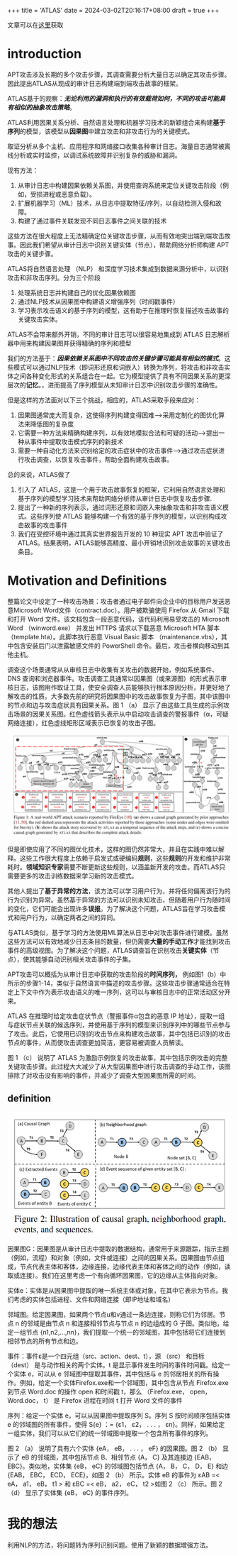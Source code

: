 +++
title = 'ATLAS'
date = 2024-03-02T20:16:17+08:00
draft = true
+++

文章可以在[这里](https://www.usenix.org/conference/usenixsecurity21/presentation/alsaheel)获取


# introduction

APT攻击涉及长期的多个攻击步骤，其调查需要分析大量日志以确定其攻击步骤。因此提出ATLAS从现成的审计日志构建端到端攻击故事的框架。

ATLAS基于的观察：***无论利用的漏洞和执行的有效载荷如何，不同的攻击可能具有相似的抽象攻击策略***。

ATLAS利用因果关系分析、自然语言处理和机器学习技术的新颖组合来构建**基于序列**的模型，该模型从**因果图**中建立攻击和非攻击行为的关键模式。


取证分析从多个主机、应用程序和网络接口收集各种审计日志。海量日志通常被离线分析或实时监控，以调试系统故障并识别复杂的威胁和漏洞。

现有方法：

1. 从审计日志中构建因果依赖关系图，并使用查询系统来定位关键攻击阶段（例如，受损进程或恶意负载）。
2. 扩展机器学习（ML）技术，从日志中提取特征/序列，以自动检测入侵和故障。
3. 构建了通过事件关联发现不同日志事件之间关联的技术

这些方法在很大程度上无法精确定位关键攻击步骤，从而有效地突出端到端攻击故事。因此我们希望从审计日志中识别关键实体（节点），帮助网络分析师构建 APT 攻击的关键步骤。

ATLAS将自然语言处理 （NLP） 和深度学习技术集成到数据来源分析中，以识别攻击和非攻击序列。分为三个阶段

1. 处理系统日志并构建自己的优化因果依赖图
2. 通过NLP技术从因果图中构建语义增强序列（时间戳事件）
3. 学习表示攻击语义的基于序列的模型，这有助于在推理时恢复描述攻击故事的关键攻击实体。

ATLAS不会带来额外开销，不同的审计日志可以很容易地集成到 ATLAS 日志解析器中用来构建因果图并获得精确的序列和模型

我们的方法基于：***因果依赖关系图中不同攻击的关键步骤可能具有相似的模式***。这些模式可以通过NLP技术（即词形还原和词嵌入）转换为序列，将攻击和非攻击实体之间各种变化形式的关系组合在一起。它为模型提供了具有不同因果关系的更深层次的**记忆**。，进而提高了序列模型从未知审计日志中识别攻击步骤的准确性。

但是这样的方法面对以下三个挑战，相应的，ATLAS采取手段来应对：

1. 因果图通常庞大而复杂，这使得序列构建变得困难-->采用定制化的图优化算法来降低图的复杂度
2. 它需要一种方法来精确构建序列，以有效地模拟合法和可疑的活动-->提出一种从事件中提取攻击模式序列的新技术
3. 需要一种自动化方法来识别给定的攻击症状中的攻击事件-->通过攻击症状进行攻击调查，以恢复攻击事件，帮助全面构建攻击故事。

总的来说，ATLAS做了

1. 引入了 ATLAS，这是一个用于攻击故事恢复的框架，它利用自然语言处理和基于序列的模型学习技术来帮助网络分析师从审计日志中恢复攻击步骤.
2. 提出了一种新的序列表示，通过词形还原和词嵌入来抽象攻击和非攻击语义模式。这些序列使 ATLAS 能够构建一个有效的基于序列的模型，以识别构成攻击故事的攻击事件
3. 我们在受控环境中通过其真实世界报告开发的 10 种现实 APT 攻击中验证了 ATLAS。结果表明，ATLAS能够高精度、最小开销地识别攻击故事的关键攻击条目。

# Motivation and Definitions

整篇论文中设定了一种攻击场景：攻击者通过电子邮件向企业中的目标用户发送恶意Microsoft Word文件（contract.doc）。用户被欺骗使用 Firefox 从 Gmail 下载和打开 Word 文件。该文档包含一段恶意代码，该代码利用易受攻击的 Microsoft Word （winword.exe） 并发出 HTTPS 请求以下载恶意 Microsoft HTA 脚本 （template.hta）。此脚本执行恶意 Visual Basic 脚本 （maintenance.vbs），其中包含安装后门以泄露敏感文件的 PowerShell 命令。最后，攻击者横向移动到其他主机。

调查这个场景通常从从审核日志中收集有关攻击的数据开始，例如系统事件、DNS 查询和浏览器事件。攻击调查工具通常以因果图（或来源图）的形式表示审核日志，该图用作取证工具，使安全调查人员能够执行根本原因分析，并更好地了解攻击的性质。大多数先前的研究将因果图中的攻击故事恢复为子图，其中该图中的节点和边与攻击症状具有因果关系。图 1 （a） 显示了由这些工具生成的示例攻击场景的因果关系图。红色虚线箭头表示从中启动攻击调查的警报事件（α，可疑网络连接），红色虚线矩形区域表示已恢复的攻击子图。

![1709629615797](ATLAS/1709629615797.png)

但是即使应用了不同的图优化技术，这样的图仍然非常大，并且在实践中难以解释。这些工作很大程度上依赖于启发式或硬编码**规则**，这些**规则**的开发和维护非常耗时。**领域知识专家**需要不断更新这些规则，以涵盖新开发的攻击。而ATLAS只需要更多的攻击训练数据来学习新的攻击模式。

其他人提出了**基于异常的方法**，该方法可以学习用户行为，并将任何偏离该行为的行为识别为异常。虽然基于异常的方法可以识别未知攻击，但随着用户行为随时间的变化，它们可能会出现许多**误报**。为了解决这个问题，ATLAS旨在学习攻击模式和用户行为，以确定两者之间的异同。

与ATLAS类似，基于学习的方法使用ML算法从日志中对攻击事件进行建模。虽然这些方法可以有效地减少日志条目的数量，但仍需要**大量的手动工作**才能找到攻击事件的高级视图。为了解决这个问题，ATLAS调查旨在识别攻击**关键实体**（节点），使其能够自动识别相关攻击事件的子集。

APT攻击可以概括为从审计日志中获取的攻击阶段的**时间序列，** 例如图1（b）中所示的步骤1-14，类似于自然语言中描述的攻击步骤。这些攻击步骤通常适合在特定上下文中作为表示攻击语义的唯一序列，这可以与审核日志中的正常活动区分开来。

ATLAS 在推理时给定攻击症状节点（警报事件α包含的恶意 IP 地址），提取一组与症状节点关联的候选序列，并使用基于序列的模型来识别序列中的哪些节点参与了攻击。此后，它使用已识别的攻击节点来构建攻击故事，其中包括已识别的攻击节点的事件，从而使攻击调查更加简洁，更容易被调查人员解读。

图 1 （c） 说明了 ATLAS 为激励示例恢复的攻击故事，其中包括示例攻击的完整关键攻击步骤。此过程大大减少了从大型因果图中进行攻击调查的手动工作，该图排除了对攻击没有影响的事件，并减少了调查大型因果图所需的时间。


## definition

![1709635161753](ATLAS/1709635161753.png)

因果图G：因果图是从审计日志中提取的数据结构，通常用于来源跟踪，指示主题（例如，流程）和对象（例如，文件或连接）之间的因果关系。因果图由节点组成，节点代表主体和客体，边缘连接，边缘代表主体和客体之间的动作（例如，读取或连接）。我们在这里考虑一个有向循环因果图，它的边缘从主体指向对象。

实体e：实体是从因果图中提取的唯一系统主体或对象，在其中它表示为节点。我们考虑的实体包括进程、文件和网络连接（即IP地址和域名）

邻域图。给定因果图，如果两个节点u和v通过一条边连接，则称它们为邻居。节点 n 的邻域是由节点 n 和连接相邻节点与节点 n 的边组成的 G 子图。类似地，给定一组节点 {n1,n2,...,nn}，我们提取一个统一的邻域图，其中包括将它们连接到相邻节点的所有节点和边。

事件：事件ε是一个四元组（src、action、dest、t），源 （src） 和目标 （dest） 是与动作相关的两个实体。t 是显示事件发生时间的事件时间戳。给定一个实体 e，可以从 e 邻域图中提取其事件，其中包括与 e 的邻居相关的所有操作。例如，给定一个实体Firefox.exe和一个邻域图，其中包含从节点 Firefox.exe 到节点 Word.doc 的操作 open 和时间戳 t，那么 （Firefox.exe， open， Word.doc， t） 是 Firefox 进程在时间 t 打开 Word 文件的事件

序列：给定一个实体 e，可以从因果图中提取序列 S。序列 S 按时间顺序包括实体 e 的邻域图的所有事件，使得 S{e} ：= {ε1， ε2， . . . ， εn}。同样，如果给定一组实体，我们可以从它们的统一邻域图中提取一个包含所有事件的序列。

图 2 （a） 说明了具有六个实体 {eA， eB， . . . ， eF} 的因果图。图 2 （b） 显示了 eB 的邻域图，其中包括节点 B、相邻节点 {A， C} 及其连接边 {EAB， EBC}。类似地，实体集 {eB， eC} 的邻域图包括节点 {A， B， C， D， E} 和边 {EAB， EBC， ECD， ECE}，如图 2 （b） 所示。实体 eB 的事件为 εAB =< eA， a1， eB， t1 > 和 εBC =< eB， a2， eC， t2 >如图 2 （c） 所示。图 2 （d） 显示了实体集 {eB， eC} 的事件序列。





# 我的想法

利用NLP的方法，将问题转为序列识别问题。使用了新颖的数据增强方法。
